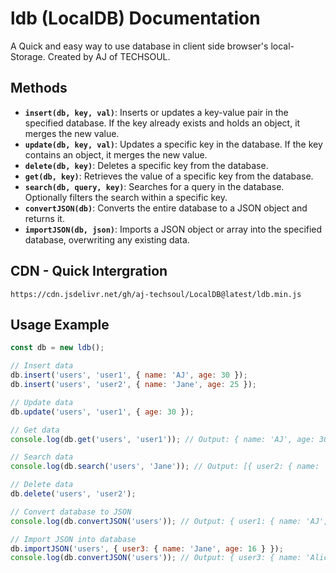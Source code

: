 # ldb (LocalDB) Documentation

A Quick and easy way to use database in client side browser's local-Storage. Created by AJ of TECHSOUL.

## Methods

- **`insert(db, key, val)`**: Inserts or updates a key-value pair in the specified database. If the key already exists and holds an object, it merges the new value.
- **`update(db, key, val)`**: Updates a specific key in the database. If the key contains an object, it merges the new value.
- **`delete(db, key)`**: Deletes a specific key from the database.
- **`get(db, key)`**: Retrieves the value of a specific key from the database.
- **`search(db, query, key)`**: Searches for a query in the database. Optionally filters the search within a specific key.
- **`convertJSON(db)`**: Converts the entire database to a JSON object and returns it.
- **`importJSON(db, json)`**: Imports a JSON object or array into the specified database, overwriting any existing data.

## CDN - Quick Intergration
```
https://cdn.jsdelivr.net/gh/aj-techsoul/LocalDB@latest/ldb.min.js
```

## Usage Example

```javascript
const db = new ldb();

// Insert data
db.insert('users', 'user1', { name: 'AJ', age: 30 });
db.insert('users', 'user2', { name: 'Jane', age: 25 });

// Update data
db.update('users', 'user1', { age: 30 });

// Get data
console.log(db.get('users', 'user1')); // Output: { name: 'AJ', age: 30 }

// Search data
console.log(db.search('users', 'Jane')); // Output: [{ user2: { name: 'Jane', age: 16 } }]

// Delete data
db.delete('users', 'user2');

// Convert database to JSON
console.log(db.convertJSON('users')); // Output: { user1: { name: 'AJ', age: 30 } }

// Import JSON into database
db.importJSON('users', { user3: { name: 'Jane', age: 16 } });
console.log(db.convertJSON('users')); // Output: { user3: { name: 'Alice', age: 28 } }
```
